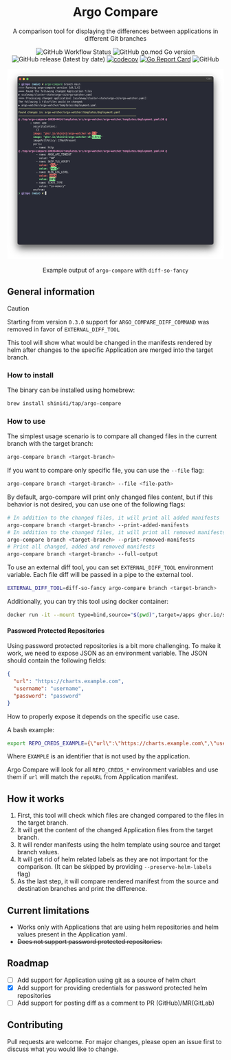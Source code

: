 <div align="center">

# Argo Compare

A comparison tool for displaying the differences between applications in different Git branches

![GitHub Workflow Status](https://img.shields.io/github/actions/workflow/status/shini4i/argo-compare/run-tests.yml?branch=main)
![GitHub go.mod Go version](https://img.shields.io/github/go-mod/go-version/shini4i/argo-compare)
![GitHub release (latest by date)](https://img.shields.io/github/v/release/shini4i/argo-compare)
[![codecov](https://codecov.io/gh/shini4i/argo-compare/branch/main/graph/badge.svg?token=48E1OZHLPY)](https://codecov.io/gh/shini4i/argo-compare)
[![Go Report Card](https://goreportcard.com/badge/github.com/shini4i/argo-compare)](https://goreportcard.com/report/github.com/shini4i/argo-compare)
![GitHub](https://img.shields.io/github/license/shini4i/argo-compare)

<img src="https://raw.githubusercontent.com/shini4i/assets/main/src/argo-compare/demo.png" alt="Showcase" height="441" width="620">

Example output of `argo-compare` with `diff-so-fancy`
</div>

## General information


> [!CAUTION]
> Starting from version `0.3.0` support for `ARGO_COMPARE_DIFF_COMMAND` was removed in favor of `EXTERNAL_DIFF_TOOL`

This tool will show what would be changed in the manifests rendered by helm after changes to the specific Application
are merged into the target branch.

### How to install

The binary can be installed using homebrew:

```bash
brew install shini4i/tap/argo-compare
```

### How to use

The simplest usage scenario is to compare all changed files in the current branch with the target branch:

```bash
argo-compare branch <target-branch>
```

If you want to compare only specific file, you can use the `--file` flag:

```bash
argo-compare branch <target-branch> --file <file-path>
```

By default, argo-compare will print only changed files content, but if this behavior is not desired, you can use one of the following flags:
```bash
# In addition to the changed files, it will print all added manifests
argo-compare branch <target-branch> --print-added-manifests
# In addition to the changed files, it will print all removed manifests
argo-compare branch <target-branch> --print-removed-manifests
# Print all changed, added and removed manifests
argo-compare branch <target-branch> --full-output
```

To use an external diff tool, you can set `EXTERNAL_DIFF_TOOL` environment variable. Each file diff will be passed in a pipe to the external tool.
```bash
EXTERNAL_DIFF_TOOL=diff-so-fancy argo-compare branch <target-branch>
```

Additionally, you can try this tool using docker container:
```bash
docker run -it --mount type=bind,source="$(pwd)",target=/apps ghcr.io/shini4i/argo-compare:<version> branch <target-branch>
```

#### Password Protected Repositories
Using password protected repositories is a bit more challenging. To make it work, we need to expose JSON as an environment variable.
The JSON should contain the following fields:

```json
{
  "url": "https://charts.example.com",
  "username": "username",
  "password": "password"
}
```
How to properly expose it depends on the specific use case.

A bash example:
```bash
export REPO_CREDS_EXAMPLE={\"url\":\"https://charts.example.com\",\"username\":\"username\",\"password\":\"password\"}
```

Where `EXAMPLE` is an identifier that is not used by the application.

Argo Compare will look for all `REPO_CREDS_*` environment variables and use them if `url` will match the `repoURL` from Application manifest.


## How it works

1) First, this tool will check which files are changed compared to the files in the target branch.
2) It will get the content of the changed Application files from the target branch.
3) It will render manifests using the helm template using source and target branch values.
4) It will get rid of helm related labels as they are not important for the comparison. (It can be skipped by providing `--preserve-helm-labels` flag)
5) As the last step, it will compare rendered manifest from the source and destination branches and print the
   difference.

## Current limitations

- Works only with Applications that are using helm repositories and helm values present in the Application yaml.
- <s>Does not support password protected repositories.</s>

## Roadmap

- [ ] Add support for Application using git as a source of helm chart
- [x] Add support for providing credentials for password protected helm repositories
- [ ] Add support for posting diff as a comment to PR (GitHub)/MR(GitLab)

## Contributing
Pull requests are welcome. For major changes, please open an issue first to discuss what you would like to change.
